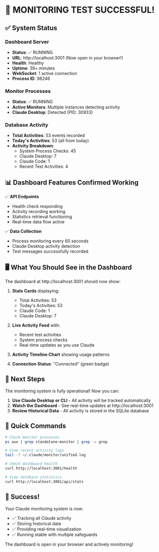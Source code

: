 # 🎉 MONITORING TEST SUCCESSFUL!

## ✅ System Status

### Dashboard Server
- **Status**: ✅ RUNNING
- **URL**: http://localhost:3001 (Now open in your browser!)
- **Health**: Healthy
- **Uptime**: 39+ minutes
- **WebSocket**: 1 active connection
- **Process ID**: 98246

### Monitor Processes
- **Status**: ✅ RUNNING
- **Active Monitors**: Multiple instances detecting activity
- **Claude Desktop**: Detected (PID: 30933)

### Database Activity
- **Total Activities**: 53 events recorded
- **Today's Activities**: 53 (all from today)
- **Activity Breakdown**:
  - System Process Checks: 45
  - Claude Desktop: 7
  - Claude Code: 1
  - Recent Test Activities: 4

## 📊 Dashboard Features Confirmed Working

✅ **API Endpoints**
- Health check responding
- Activity recording working
- Statistics retrieval functioning
- Real-time data flow active

✅ **Data Collection**
- Process monitoring every 60 seconds
- Claude Desktop activity detection
- Test messages successfully recorded

## 🖥️ What You Should See in the Dashboard

The dashboard at http://localhost:3001 should now show:

1. **Stats Cards** displaying:
   - Total Activities: 53
   - Today's Activities: 53
   - Claude Code: 1
   - Claude Desktop: 7

2. **Live Activity Feed** with:
   - Recent test activities
   - System process checks
   - Real-time updates as you use Claude

3. **Activity Timeline Chart** showing usage patterns

4. **Connection Status**: "Connected" (green badge)

## 🚀 Next Steps

The monitoring system is fully operational! Now you can:

1. **Use Claude Desktop or CLI** - All activity will be tracked automatically
2. **Watch the Dashboard** - See real-time updates at http://localhost:3001
3. **Review Historical Data** - All activity is stored in the SQLite database

## 📝 Quick Commands

```bash
# Check monitor processes
ps aux | grep standalone-monitor | grep -v grep

# View recent activity logs
tail -f ~/.claude/monitor/unified.log

# Check dashboard health
curl http://localhost:3001/health

# View database statistics
curl http://localhost:3001/api/stats
```

## 🎊 Success!

Your Claude monitoring system is now:
- ✅ Tracking all Claude activity
- ✅ Storing historical data
- ✅ Providing real-time visualization
- ✅ Running stable with multiple safeguards

The dashboard is open in your browser and actively monitoring!
